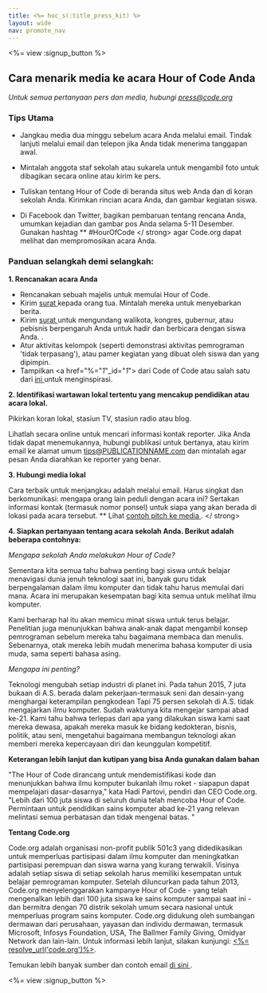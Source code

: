```yaml
---
title: <%= hoc_s(:title_press_kit) %>
layout: wide
nav: promote_nav
---
```

<%= view :signup_button %>

## Cara menarik media ke acara Hour of Code Anda

*Untuk semua pertanyaan pers dan media, hubungi <press@code.org>*

### Tips Utama

- Jangkau media dua minggu sebelum acara Anda melalui email. Tindak lanjuti melalui email dan telepon jika Anda tidak menerima tanggapan awal.
- Mintalah anggota staf sekolah atau sukarela untuk mengambil foto untuk dibagikan secara online atau kirim ke pers.
- Tuliskan tentang Hour of Code di beranda situs web Anda dan di koran sekolah Anda. Kirimkan rincian acara Anda, dan gambar kegiatan siswa.
- Di Facebook dan Twitter, bagikan pembaruan tentang rencana Anda, umumkan kejadian dan gambar pos Anda selama 5-11 Desember. Gunakan hashtag ** #HourOfCode </ strong> agar Code.org dapat melihat dan mempromosikan acara Anda.</li> </ul> 
    
    ### Panduan selangkah demi selangkah:
    
    **1. Rencanakan acara Anda**
    
    - Rencanakan sebuah majelis untuk memulai Hour of Code.
    - Kirim [ surat ](<%= resolve_url('/promote/resources#sample-emails') %>) kepada orang tua. Mintalah mereka untuk menyebarkan berita.
    - Kirim [ surat ](<%= resolve_url('/promote/resources#sample-emails') %>) untuk mengundang walikota, kongres, gubernur, atau pebisnis berpengaruh Anda untuk hadir dan berbicara dengan siswa Anda. .
    - Atur aktivitas kelompok (seperti demonstrasi aktivitas pemrograman 'tidak terpasang'), atau pamer kegiatan yang dibuat oleh siswa dan yang dipimpin.
    - Tampilkan <a href="%="_1_"_id="_1_"> </a> </a> dari Code of Code </a> atau salah satu dari <a href = "% = resolve_url ('/ promotion / resources # videos')% "> ini </a> untuk menginspirasi.
    
    **2. Identifikasi wartawan lokal tertentu yang mencakup pendidikan atau acara lokal.**
    
    Pikirkan koran lokal, stasiun TV, stasiun radio atau blog.
    
    Lihatlah secara online untuk mencari informasi kontak reporter. Jika Anda tidak dapat menemukannya, hubungi publikasi untuk bertanya, atau kirim email ke alamat umum tips@PUBLICATIONNAME.com dan mintalah agar pesan Anda diarahkan ke reporter yang benar.
    
    **3. Hubungi media lokal**
    
    Cara terbaik untuk menjangkau adalah melalui email. Harus singkat dan berkomunikasi: mengapa orang lain peduli dengan acara ini? Sertakan informasi kontak (termasuk nomor ponsel) untuk siapa yang akan berada di lokasi pada acara tersebut. ** Lihat [ contoh pitch ke media ](<%= resolve_url('/promote/resources#sample-emails') %>). </ strong></p> 
    
    **4. Siapkan pertanyaan tentang acara sekolah Anda. Berikut adalah beberapa contohnya:**
    
    *Mengapa sekolah Anda melakukan Hour of Code?*
    
    Sementara kita semua tahu bahwa penting bagi siswa untuk belajar menavigasi dunia jenuh teknologi saat ini, banyak guru tidak berpengalaman dalam ilmu komputer dan tidak tahu harus memulai dari mana. Acara ini merupakan kesempatan bagi kita semua untuk melihat ilmu komputer.
    
    Kami berharap hal itu akan memicu minat siswa untuk terus belajar. Penelitian juga menunjukkan bahwa anak-anak dapat mengambil konsep pemrograman sebelum mereka tahu bagaimana membaca dan menulis. Sebenarnya, otak mereka lebih mudah menerima bahasa komputer di usia muda, sama seperti bahasa asing.
    
    *Mengapa ini penting?*
    
    Teknologi mengubah setiap industri di planet ini. Pada tahun 2015, 7 juta bukaan di A.S. berada dalam pekerjaan-termasuk seni dan desain-yang menghargai keterampilan pengkodean Tapi 75 persen sekolah di A.S. tidak mengajarkan ilmu komputer. Sudah waktunya kita mengejar sampai abad ke-21. Kami tahu bahwa terlepas dari apa yang dilakukan siswa kami saat mereka dewasa, apakah mereka masuk ke bidang kedokteran, bisnis, politik, atau seni, mengetahui bagaimana membangun teknologi akan memberi mereka kepercayaan diri dan keunggulan kompetitif.
    
    **Keterangan lebih lanjut dan kutipan yang bisa Anda gunakan dalam bahan**
    
    "The Hour of Code dirancang untuk mendemistifikasi kode dan menunjukkan bahwa ilmu komputer bukanlah ilmu roket - siapapun dapat mempelajari dasar-dasarnya," kata Hadi Partovi, pendiri dan CEO Code.org. "Lebih dari 100 juta siswa di seluruh dunia telah mencoba Hour of Code. Permintaan untuk pendidikan sains komputer abad ke-21 yang relevan melintasi semua perbatasan dan tidak mengenal batas. "
    
    **Tentang Code.org**
    
    Code.org adalah organisasi non-profit publik 501c3 yang didedikasikan untuk memperluas partisipasi dalam ilmu komputer dan meningkatkan partisipasi perempuan dan siswa warna yang kurang terwakili. Visinya adalah setiap siswa di setiap sekolah harus memiliki kesempatan untuk belajar pemrograman komputer. Setelah diluncurkan pada tahun 2013, Code.org menyelenggarakan kampanye Hour of Code - yang telah mengenalkan lebih dari 100 juta siswa ke sains komputer sampai saat ini - dan bermitra dengan 70 distrik sekolah umum secara nasional untuk memperluas program sains komputer. Code.org didukung oleh sumbangan dermawan dari perusahaan, yayasan dan individu dermawan, termasuk Microsoft, Infosys Foundation, USA, The Ballmer Family Giving, Omidyar Network dan lain-lain. Untuk informasi lebih lanjut, silakan kunjungi: [<%= resolve_url('code.org')%>](<%= resolve_url('https://code.org') %>).
    
      
    Temukan lebih banyak sumber dan contoh email [ di sini ](<%= resolve_url('/promote') %>).
    
    <%= view :signup_button %>
